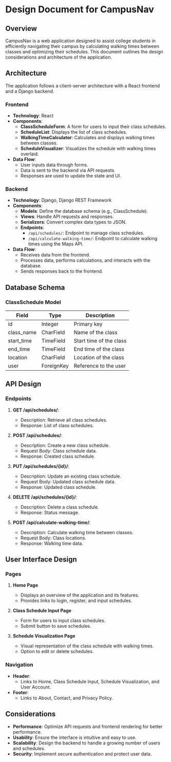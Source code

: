 # Design Document for CampusNav

## Overview

CampusNav is a web application designed to assist college students in efficiently navigating their campus by calculating walking times between classes and optimizing their schedules. This document outlines the design considerations and architecture of the application.

## Architecture

The application follows a client-server architecture with a React frontend and a Django backend.

### Frontend

- **Technology**: React
- **Components**:
  - **ClassScheduleForm**: A form for users to input their class schedules.
  - **ScheduleList**: Displays the list of class schedules.
  - **WalkingTimeCalculator**: Calculates and displays walking times between classes.
  - **ScheduleVisualizer**: Visualizes the schedule with walking times overlaid.
- **Data Flow**:
  - User inputs data through forms.
  - Data is sent to the backend via API requests.
  - Responses are used to update the state and UI.

### Backend

- **Technology**: Django, Django REST Framework
- **Components**:
  - **Models**: Define the database schema (e.g., ClassSchedule).
  - **Views**: Handle API requests and responses.
  - **Serializers**: Convert complex data types to JSON.
  - **Endpoints**:
    - `/api/schedules/`: Endpoint to manage class schedules.
    - `/api/calculate-walking-time/`: Endpoint to calculate walking times using the Maps API.
- **Data Flow**:
  - Receives data from the frontend.
  - Processes data, performs calculations, and interacts with the database.
  - Sends responses back to the frontend.

## Database Schema

### ClassSchedule Model

| Field      | Type       | Description             |
| ---------- | ---------- | ----------------------- |
| id         | Integer    | Primary key             |
| class_name | CharField  | Name of the class       |
| start_time | TimeField  | Start time of the class |
| end_time   | TimeField  | End time of the class   |
| location   | CharField  | Location of the class   |
| user       | ForeignKey | Reference to the user   |

## API Design

### Endpoints

1. **GET /api/schedules/**:

   - Description: Retrieve all class schedules.
   - Response: List of class schedules.

2. **POST /api/schedules/**:

   - Description: Create a new class schedule.
   - Request Body: Class schedule data.
   - Response: Created class schedule.

3. **PUT /api/schedules/{id}/**:

   - Description: Update an existing class schedule.
   - Request Body: Updated class schedule data.
   - Response: Updated class schedule.

4. **DELETE /api/schedules/{id}/**:

   - Description: Delete a class schedule.
   - Response: Status message.

5. **POST /api/calculate-walking-time/**:
   - Description: Calculate walking time between classes.
   - Request Body: Class locations.
   - Response: Walking time data.

## User Interface Design

### Pages

1. **Home Page**

   - Displays an overview of the application and its features.
   - Provides links to login, register, and input schedules.

2. **Class Schedule Input Page**

   - Form for users to input class schedules.
   - Submit button to save schedules.

3. **Schedule Visualization Page**
   - Visual representation of the class schedule with walking times.
   - Option to edit or delete schedules.

### Navigation

- **Header**:
  - Links to Home, Class Schedule Input, Schedule Visualization, and User Account.
- **Footer**:
  - Links to About, Contact, and Privacy Policy.

## Considerations

- **Performance**: Optimize API requests and frontend rendering for better performance.
- **Usability**: Ensure the interface is intuitive and easy to use.
- **Scalability**: Design the backend to handle a growing number of users and schedules.
- **Security**: Implement secure authentication and protect user data.

